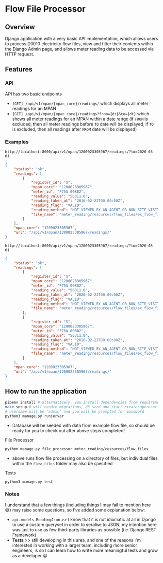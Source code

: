 # Flow File Processor

## Overview

Django application with a very basic API implementation, which allows users to process D0010 electricity flow files, view and filter their contents within the Django Admin page, and allows meter reading data to be accessed via HTTP request.

## Features

### API

API has two basic endpoints

- `[GET] /api/v1/mpan/{mpan_core}/readings/` which displays all meter readings for an MPAN
- `[GET] /api/v1/mpan/{mpan_core}/readings?from={dt}&to={dt}` which shows all meter readings for an MPAN within a date range (if `FROM` is excluded, then all meter readings before `TO` date will be displayed, if `TO` is excluded, then all readings after `FROM` date will be displayed)

### Examples

`http://localhost:8000/api/v1/mpan/1200023305967/readings/?to=2020-03-01`

```json
{
    "status": "ok",
    "readings": [
        {
            "register_id": "S",
            "mpan_core": "1200023305967",
            "meter_id": "F75A 00802",
            "reading_value": "56311.0",
            "reading_taken_at": "2016-02-22T00:00:00Z",
            "reading_flag": "VALID",
            "reading_method": "NOT_VIEWED_BY_AN_AGENT_OR_NON_SITE_VISIT",
            "file_name": "meter_reading/resources/flow_files/ex_flow_file.uff"
        }
    ],
    "mpan_core": "1200023305967",
    "url": "/api/v1/mpan/1200023305967/readings/"
}
```

`http://localhost:8000/api/v1/mpan/1200023305967/readings/?to=2020-03-01`

```json
{
    "status": "ok",
    "readings": [
        {
            "register_id": "S",
            "mpan_core": "1200023305967",
            "meter_id": "F75A 00802",
            "reading_value": "56311.0",
            "reading_taken_at": "2020-02-22T00:00:00Z",
            "reading_flag": "VALID",
            "reading_method": "NOT_VIEWED_BY_AN_AGENT_OR_NON_SITE_VISIT",
            "file_name": "meter_reading/resources/flow_files/ex_flow_file2.uff"
        },
        {
            "register_id": "S",
            "mpan_core": "1200023305967",
            "meter_id": "F75A 00802",
            "reading_value": "56311.0",
            "reading_taken_at": "2016-02-22T00:00:00Z",
            "reading_flag": "VALID",
            "reading_method": "NOT_VIEWED_BY_AN_AGENT_OR_NON_SITE_VISIT",
            "file_name": "meter_reading/resources/flow_files/ex_flow_file.uff"
        }
    ],
    "mpan_core": "1200023305967",
    "url": "/api/v1/mpan/1200023305967/readings/"
}
```

## How to run the application

```bash
pipenv install # alternatively, you install dependencies from requirements.txt
make setup # will handle migrations, db seed and start createsuperuser flow
# username will be 'admin' and you will be prompted for password
python3 manage.py runserver
```

- Database will be seeded with data from example flow file, so should be ready for you to check out after above steps completed!

File Processor

```bash
python manage.py file_processor meter_reading/resources/flow_files
```

- above runs flow file processing on a directory of files, but individual files within the `flow_files` folder may also be specified

Tests

```bash
python3 manage.py test
```

### Notes

I understand that a few things (including things I may fail to mention here 😅) may raise some questions, so I've added some explanation below:

- `api.models.ReadingJson` >> I know that it is not idiomatic at all in Django to use a custom queryset in order to seralise to JSON, my intention here was just to use as few third-party libraries as possible (i.e. Django REST Framework)
- **Tests** >> still developing in this area, and one of the reasons I'm interested in working with a larger team, including more senior engineers, is so I can learn how to write more meaningful tests and grow as a developer 😁
